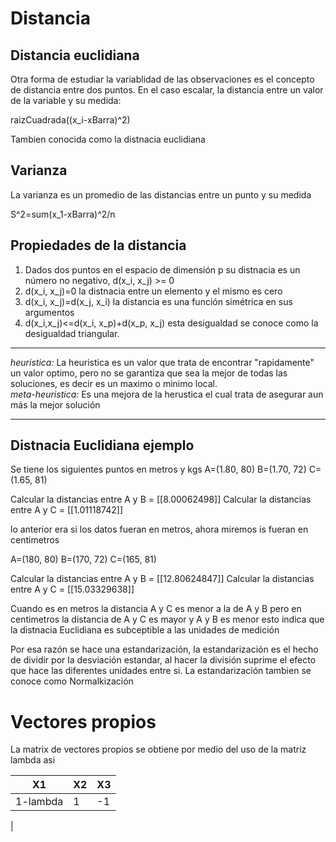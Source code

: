 # Distancia
## Distancia euclidiana
Otra forma de estudiar la variablidad de las observaciones es el concepto de distancia entre dos puntos. En el caso escalar, la distancia entre un valor de la variable y su medida: 

raizCuadrada((x_i-xBarra)^2)

Tambien conocida como la distnacia euclidiana

## Varianza
La varianza es un promedio de las distancias entre un punto y su medida

S^2=sum(x_1-xBarra)^2/n

## Propiedades de la distancia
1. Dados dos puntos en el espacio de dimensión p su distnacia es un número no negativo, d(x_i, x_j) >= 0
2. d(x_i, x_j)=0 la distnacia entre un elemento y el mismo es cero
3. d(x_i, x_j)=d(x_j, x_i) la distancia es una función simétrica en sus argumentos
4. d(x_i,x_j)<=d(x_i, x_p)+d(x_p, x_j) esta desigualdad se conoce como la desigualdad triangular.

---
*heuristica:* La heuristica es un valor que trata de encontrar "rapidamente" un valor optimo, pero no se garantiza que sea la mejor de todas las soluciones, es decir es un maximo o minimo local.  
*meta-heuristica:* Es una mejora de la herustica el cual trata de asegurar aun más la mejor solución

---

## Distnacia Euclidiana ejemplo
Se tiene los siguientes puntos en metros y kgs
A=(1.80, 80)
B=(1.70, 72)
C=(1.65, 81)


Calcular la distancias entre A y B = [[8.00062498]]
Calcular la distancias entre A y C = [[1.01118742]]

lo anterior era si los datos fueran en metros, ahora miremos is fueran en centimetros

A=(180, 80)
B=(170, 72)
C=(165, 81)


Calcular la distancias entre A y B = [[12.80624847]]
Calcular la distancias entre A y C = [[15.03329638]]

Cuando es en metros la distancia A y C es menor a la de A y B pero en centimetros la distancia de A y C es mayor y A y B es menor esto indica que la distnacia Euclidiana es subceptible a las unidades de medición

Por esa razón se hace una estandarización, la estandarización es el hecho de dividir por la desviación estandar, al hacer la división suprime el efecto que hace las diferentes unidades entre si. La estandarización tambien se conoce como Normalkización

# Vectores propios
La matrix de vectores propios se obtiene por medio del uso de la matriz lambda asi

|X1|X2|X3|
|---|---|---|
|1-lambda|1|-1
|